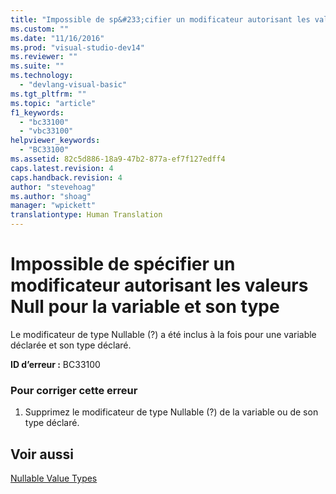 ```yaml
---
title: "Impossible de sp&#233;cifier un modificateur autorisant les valeurs Null pour la variable et son type | Microsoft Docs"
ms.custom: ""
ms.date: "11/16/2016"
ms.prod: "visual-studio-dev14"
ms.reviewer: ""
ms.suite: ""
ms.technology: 
  - "devlang-visual-basic"
ms.tgt_pltfrm: ""
ms.topic: "article"
f1_keywords: 
  - "bc33100"
  - "vbc33100"
helpviewer_keywords: 
  - "BC33100"
ms.assetid: 82c5d886-18a9-47b2-877a-ef7f127edff4
caps.latest.revision: 4
caps.handback.revision: 4
author: "stevehoag"
ms.author: "shoag"
manager: "wpickett"
translationtype: Human Translation
---
```

# Impossible de sp&#233;cifier un modificateur autorisant les valeurs Null pour la variable et son type
Le modificateur de type Nullable \(?\) a été inclus à la fois pour une variable déclarée et son type déclaré.  
  
 **ID d’erreur :** BC33100  
  
### Pour corriger cette erreur  
  
1.  Supprimez le modificateur de type Nullable \(?\) de la variable ou de son type déclaré.  
  
## Voir aussi  
 [Nullable Value Types](../../visual-basic/programming-guide/language-features/data-types/nullable-value-types.md)